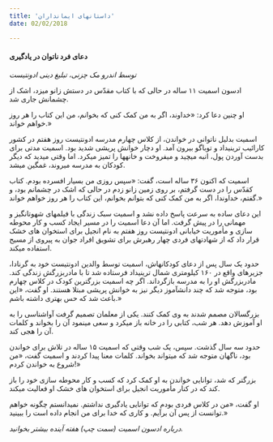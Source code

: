```yaml
---
title: 'داستانهای ایمانداران'
date: 02/02/2018

---
```


#### دعای فرد ناتوان در یادگیری

_توسط اندرو مک چزنی، تبلیغ دینی ادونتیست_

ادسون اسمیت ۱۱ ساله در حالی که با کتاب مقدّس در دستش زانو میزد، اشک از چشمانش جاری شد.

او چنین دعا کرد: «خداوند، اگر به من کمک کنی که بخوانم، من این کتاب را هر روز خواهم خواند.»

اسمیت بدلیل ناتوانی در خواندن، از کلاس چهارم مدرسه ادونتیست روز هفتم در کشور کارائیب ترینیداد و توباگو بیرون آمد. او دچار خوانش پریشی شدید بود. اسمیت مدتی برای بدست آوردن پول، انبه میچید و میفروخت و خانهها را تمیز میکرد. اما وقتی میدید که دیگر کودکان به مدرسه میروند، غمگین میشد.

اسمیت که اکنون ۳۶ ساله است، گفت: «سپس روزی من بسیار افسرده بودم. کتاب کقدّس را در دست گرفتم، بر روی زمین زانو زدم در حالی که اشک در چشمانم بود، و گفتم، خداوندا، اگر به من کمک کنی که بتوانم بخوانم، این کتاب را هر روز خواهم خواند.»

این دعای ساده به سرعت پاسخ داده نشد و اسمیت سبک زندگی با فیلمهای شهوتانگیز و مهمانی را در پیش گرفت. اما آن دعا اسمیت را در مسیر ایجاد کسب و کار محوطه سازی و مأموریت خیابانی ادونتیست روز هفتم به نام انجیل برای استخوان های خشک قرار داد که از شهادتهای فردی چهار رهبرش برای تشویق افراد جوان به پیروی از مسیح استفاده میکند.

حدود یک سال پس از دعای کودکانهاش، اسمیت توسط والدین ادونتیست خود به گرنادا، جزیرهای واقع در ۱۶۰ کیلومتری شمال ترینیداد فرستاده شد تا با مادربزرگش زندگی کند. مادربزرگش او را به مدرسه بازگرداند. اگر چه اسمیت بزرگترین کودک در کلاس چهارم بود، متوجه شد که چند دانشآموز دیگر نیز به خوانش پریشی مبتلا هستند. او گفت، «این باعث شد که حس بهتری داشته باشم.»

بزرگسالان مصمم شدند به وی کمک کنند. یکی از معلمان تصمیم گرفت آواشناسی را به او آموزش دهد. هر شب، کتابی را در خانه باز میکرد و سعی مینمود آن را بخواند و کلمات آن را هجی کند.

حدود سه سال گذشت. سپس، یک شب وقتی که اسمیت ۱۵ ساله در تلاش برای خواندن بود، ناگهان متوجه شد که میتواند بخواند. کلمات معنا پیدا کردند و اسمیت گفت، «من شروع به خواندن کردم!»

بزرگتر که شد، توانایی خواندن به او کمک کرد که کسب و کار محوطه سازی خود را باز کند که در کنار مأموریت انجیل برای استخوان های خشک او فعالیت میکند.

او گفت، «من در کلاس فردی بودم که توانایی یادگیری نداشتم. نمیدانستم چگونه خواهم توانست از پس آن برآیم. و کاری که خدا برای من انجام داده است را ببینید.»

_درباره ادسون اسمیت (سمت چپ) هفته آینده بیشتر بخوانید._
